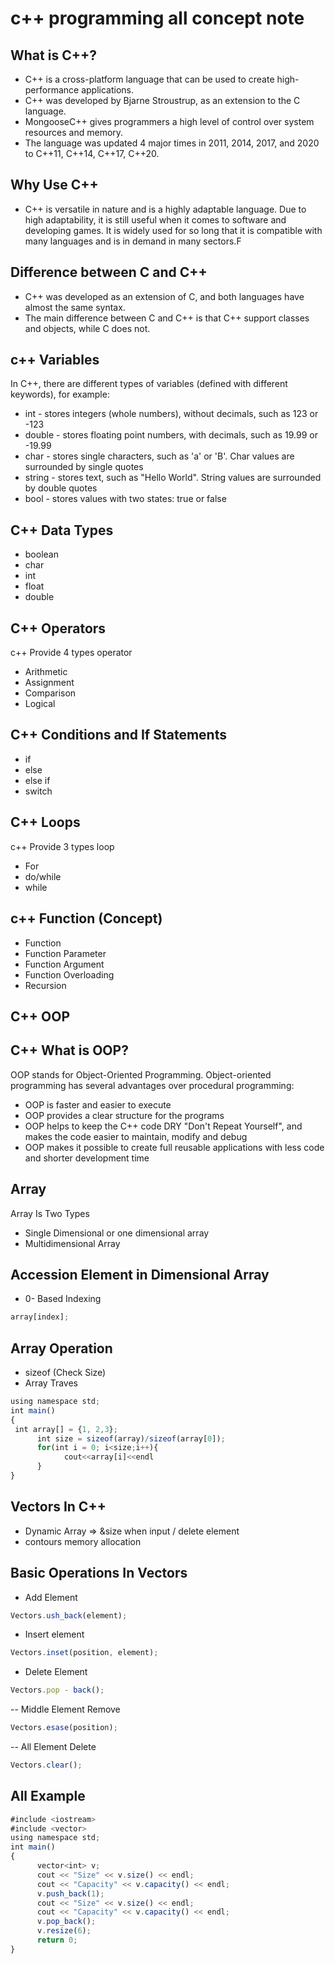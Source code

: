 # c++ programming all concept note

## What is C++?

- C++ is a cross-platform language that can be used to create high-performance applications.
- C++ was developed by Bjarne Stroustrup, as an extension to the C language.
- MongooseC++ gives programmers a high level of control over system resources and memory.
- The language was updated 4 major times in 2011, 2014, 2017, and 2020 to C++11, C++14, C++17, C++20.

## Why Use C++

- C++ is versatile in nature and is a highly adaptable language. Due to high adaptability, it is still useful when it comes to software and developing games. It is widely used for so long that it is compatible with many languages and is in demand in many sectors.F

## Difference between C and C++

- C++ was developed as an extension of C, and both languages have almost the same syntax.
- The main difference between C and C++ is that C++ support classes and objects, while C does not.

## c++ Variables

In C++, there are different types of variables (defined with different keywords), for example:

- int - stores integers (whole numbers), without decimals, such as 123 or -123
- double - stores floating point numbers, with decimals, such as 19.99 or -19.99
- char - stores single characters, such as 'a' or 'B'. Char values are surrounded by single quotes
- string - stores text, such as "Hello World". String values are surrounded by double quotes
- bool - stores values with two states: true or false

## C++ Data Types

- boolean
- char
- int
- float
- double

## C++ Operators

c++ Provide 4 types operator

- Arithmetic
- Assignment
- Comparison
- Logical

## C++ Conditions and If Statements

- if
- else
- else if
- switch

## C++ Loops

c++ Provide 3 types loop

- For
- do/while
- while

## c++ Function (Concept)

- Function
- Function Parameter
- Function Argument
- Function Overloading
- Recursion

## C++ OOP

## C++ What is OOP?

OOP stands for Object-Oriented Programming.
Object-oriented programming has several advantages over procedural programming:

- OOP is faster and easier to execute
- OOP provides a clear structure for the programs
- OOP helps to keep the C++ code DRY "Don't Repeat Yourself", and makes the code easier to maintain, modify and debug
- OOP makes it possible to create full reusable applications with less code and shorter development time

## Array

Array Is Two Types

- Single Dimensional or one dimensional array
- Multidimensional Array

## Accession Element in Dimensional Array

- 0- Based Indexing

```jsx
array[index];
```

## Array Operation

- sizeof (Check Size)
- Array Traves

```jsx
using namespace std;
int main()
{
 int array[] = {1, 2,3};
      int size = sizeof(array)/sizeof(array[0]);
      for(int i = 0; i<size;i++){
            cout<<array[i]<<endl
      }
}

```

## Vectors In C++

- Dynamic Array => &size when input / delete element
- contours memory allocation

## Basic Operations In Vectors

- Add Element

```jsx
Vectors.ush_back(element);
```

- Insert element

```jsx
Vectors.inset(position, element);
```

- Delete Element

```jsx
Vectors.pop - back();
```

-- Middle Element Remove

```jsx
Vectors.esase(position);
```

-- All Element Delete

```jsx
Vectors.clear();
```

## All Example

```jsx
#include <iostream>
#include <vector>
using namespace std;
int main()
{
      vector<int> v;
      cout << "Size" << v.size() << endl;
      cout << "Capacity" << v.capacity() << endl;
      v.push_back(1);
      cout << "Size" << v.size() << endl;
      cout << "Capacity" << v.capacity() << endl;
      v.pop_back();
      v.resize(6);
      return 0;
}
```
